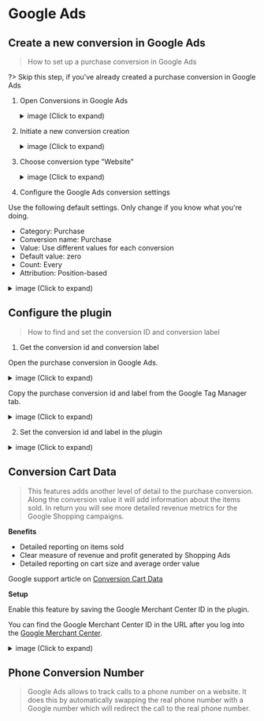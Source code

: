 # Google Ads

## Create a new conversion in Google Ads

>How to set up a purchase conversion in Google Ads

?> Skip this step, if you've already created a purchase conversion in Google Ads

1. Open Conversions in Google Ads

    <details>
    <summary>image (Click to expand)</summary>

    ![Google Ads browse to conversions](../_media/google-ads-browse-to-conversions.png)
    </details>

2. Initiate a new conversion creation

    <details>
    <summary>image (Click to expand)</summary>

    ![Google Ads initiate new conversion creation](../_media/google-ads-create-new-conversion-initiate.png)
    </details>

3. Choose conversion type "Website"

    <details>
    <summary>image (Click to expand)</summary>

    ![Google Ads conversion type](../_media/google-ads-choose-conversion-type.png)
    </details>

4. Configure the Google Ads conversion settings

 Use the following default settings. Only change if you know what you're doing. 

 - Category: Purchase
 - Conversion name: Purchase
 - Value: Use different values for each conversion
 - Default value: zero
 - Count: Every
 - Attribution: Position-based

  <details>
  <summary>image (Click to expand)</summary>

  ![Google Ads conversion settings](../_media/google-ads-conversion-settings.png)
  </details>

## Configure the plugin

>How to find and set the conversion ID and conversion label

1. Get the conversion id and conversion label

 Open the purchase conversion in Google Ads.

 <details>
  <summary>image (Click to expand)</summary>

 ![Google Ads open the conversion](../_media/google-ads-open-the-conversion.png)
  </details>

 Copy the purchase conversion id and label from the Google Tag Manager tab.

 <details>
  <summary>image (Click to expand)</summary>

 ![Google Ads copy conversion id and label](../_media/google-ads-copy-conversion-id-and-label.png)
  </details>


 2. Set the conversion id and label in the plugin
<details>
  <summary>image (Click to expand)</summary>

 ![Google Ads paste conversion id and label](../_media/google-ads-paste-conversion-id-and-label.png)
  </details>

## Conversion Cart Data

>This features adds another level of detail to the purchase conversion. Along the conversion value it will add information about the items sold. In return you will see more detailed revenue metrics for the Google Shopping campaigns.

**Benefits**
- Detailed reporting on items sold
- Clear measure of revenue and profit generated by Shopping Ads
- Detailed reporting on cart size and average order value

Google support article on [Conversion Cart Data](https://support.google.com/google-ads/answer/9028254)

**Setup**

Enable this feature by saving the Google Merchant Center ID in the plugin. 

You can find the Google Merchant Center ID in the URL after you log into the [Google Merchant Center](https://merchants.google.com/). 

<details>
  <summary>image (Click to expand)</summary>

 ![Google Merchant Center ID](../_media/gmc-id.png)
</details>


## Phone Conversion Number

> Google Ads allows to track calls to a phone number on a website. It does this by automatically swapping the real phone number with a Google number which will redirect the call to the real phone number. 